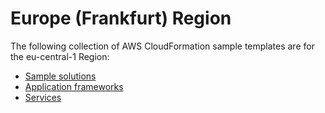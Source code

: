# Europe \(Frankfurt\) Region<a name="cfn-sample-templates-eu-central-1"></a>

The following collection of AWS CloudFormation sample templates are for the eu\-central\-1 Region:

- [Sample solutions](sample-templates-applications-eu-central-1.md)
- [Application frameworks](sample-templates-appframeworks-eu-central-1.md)
- [Services](sample-templates-services-eu-central-1.md)
